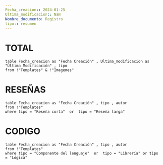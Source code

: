 ```yaml
---
Fecha_creacion:: 2024-01-25
Ultima_modificacion:: NaN
Nombre_documento: Registro
tipo:: resumen
---
```


 
# TOTAL

``` dataview 
table Fecha_creacion as "Fecha Creación" , Ultima_modificacion as "Última Modificación" , tipo
from !"Templates" & !"Imagenes" 
```
# RESEÑAS

``` dataview 
table Fecha_creacion as "Fecha Creación" , tipo , autor 
from !"Templates" 
where tipo = "Reseña corta"  or  tipo = "Reseña larga"
```
# CODIGO

``` dataview 
table Fecha_creacion as "Fecha Creación" , tipo , autor 
from !"Templates" 
where tipo = "Componente del lenguaje"  or  tipo = "Librería" or tipo = "Lógica"
```
